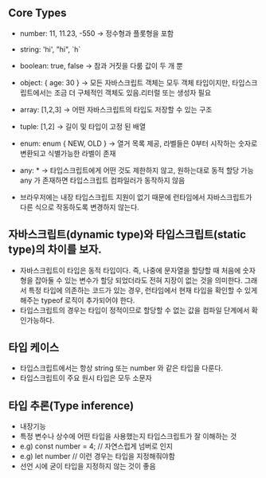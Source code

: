 ## Core Types

- number: 11, 11.23, -550 -> 정수형과 플롯형을 포함
- string: 'hi', "hi", \`h\`
- boolean: true, false -> 참과 거짓을 다룸 값이 두 개 뿐
- object: { age: 30 } -> 모든 자바스크립트 객체는 모두 객체 타입이지만, 타입스크립트에서는 조금 더 구체적인 객체도 있음.리터럴 또는 생성자 필요
- array: \[1,2,3\] -> 어떤 자바스크립트의 타입도 저장할 수 있는 구조
- tuple: \[1,2\] -> 길이 및 타입이 고정 된 배열
- enum: enum { NEW, OLD } -> 열거 목록 제공, 라벨들은 0부터 시작하는 숫자로 변환되고 식별가능한 라벨이 존재
- any: \* -> 타입스크립트에게 어떤 것도 제한하지 않고, 원하는대로 동적 할당 가능 any 가 존재하면 타입스크립트 컴파일러가 동작하지 않음

- 브라우저에는 내장 타입스크립트 지원이 없기 때문에 런타임에서 자바스크립트가 다른 식으로 작동하도록 변경하지 않는다.

## 자바스크립트(dynamic type)와 타입스크립트(static type)의 차이를 보자.

- 자바스크립트이 타입은 동적 타입이다. 즉, 나중에 문자열을 할당할 때 처음에 숫자형을 잡아둘 수 있는 변수가 할당 되었더라도 전혀 지장이 없는 것을 의미한다. 그래서 특정 타입에 의존하는 코드가 있는 경우, 런타임에서 현재 타입을 확인할 수 있게 해주는 typeof 로직이 추가되어야 한다.
- 타입스크립트의 경우는 타입이 정적이므로 할당할 수 없는 값을 컴파일 단계에서 확인가능하다.

## 타입 케이스

- 타입스크립트에서는 항상 string 또는 number 와 같은 타입을 다룬다.
- 타입스크립트이 주요 원시 타입은 모두 소문자

## 타입 추론(Type inference)

- 내장기능
- 특정 변수나 상수에 어떤 타입을 사용했는지 타입스크립트가 잘 이해하는 것
- e.g) const number = 4; // 자연스럽게 넘버로 인지
- e.g) let number // 이런 경우는 타입을 지정해줘야함
- 선언 시에 굳이 타입을 지정하지 않는 것이 좋음
